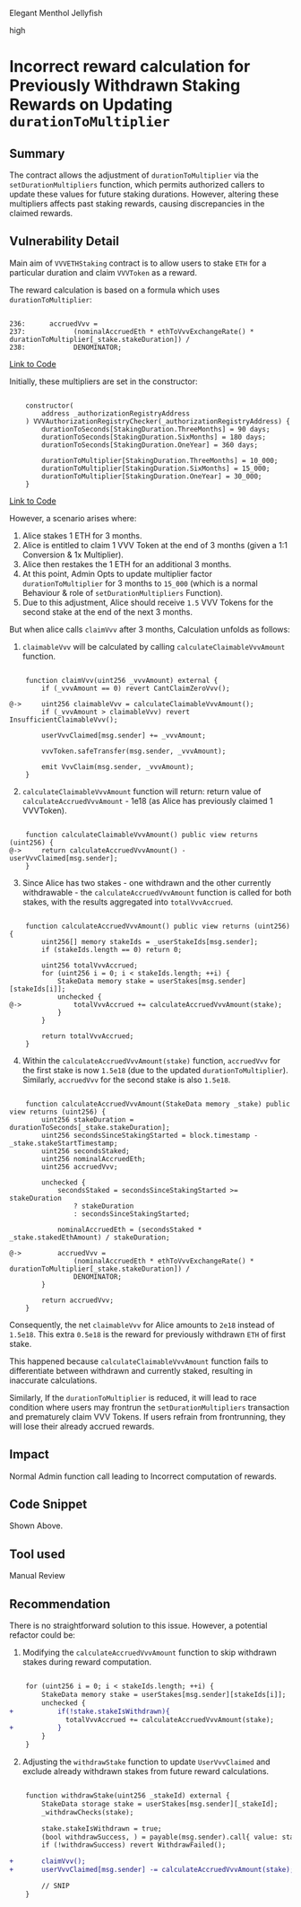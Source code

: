 Elegant Menthol Jellyfish

high

# Incorrect reward calculation for Previously Withdrawn Staking Rewards on Updating `durationToMultiplier`

## Summary

The contract allows the adjustment of `durationToMultiplier` via the `setDurationMultipliers` function, which permits authorized callers to update these values for future staking durations. However, altering these multipliers affects past staking rewards, causing discrepancies in the claimed rewards.

## Vulnerability Detail

Main aim of `VVVETHStaking` contract is to allow users to stake `ETH` for a particular duration and claim `VVVToken` as a reward.

The reward calculation is based on a formula which uses `durationToMultiplier`:

```solidity

236:      accruedVvv =
237:            (nominalAccruedEth * ethToVvvExchangeRate() * durationToMultiplier[_stake.stakeDuration]) /
238:            DENOMINATOR;

```
[Link to Code](https://github.com/sherlock-audit/2024-03-vvv-vesting-staking/blob/main/vvv-platform-smart-contracts/contracts/staking/VVVETHStaking.sol#L236-L238)

Initially, these multipliers are set in the constructor:

```solidity

    constructor(
        address _authorizationRegistryAddress
    ) VVVAuthorizationRegistryChecker(_authorizationRegistryAddress) {
        durationToSeconds[StakingDuration.ThreeMonths] = 90 days;
        durationToSeconds[StakingDuration.SixMonths] = 180 days;
        durationToSeconds[StakingDuration.OneYear] = 360 days;

        durationToMultiplier[StakingDuration.ThreeMonths] = 10_000;
        durationToMultiplier[StakingDuration.SixMonths] = 15_000;
        durationToMultiplier[StakingDuration.OneYear] = 30_000;
    }

```
[Link to Code](https://github.com/sherlock-audit/2024-03-vvv-vesting-staking/blob/main/vvv-platform-smart-contracts/contracts/staking/VVVETHStaking.sol#L236-L238)

However, a scenario arises where:

1. Alice stakes 1 ETH for 3 months.
2. Alice is entitled to claim 1 VVV Token at the end of 3 months (given a 1:1 Conversion & 1x Multiplier).
3. Alice then restakes the 1 ETH for an additional 3 months.
4. At this point, Admin Opts to update multiplier factor `durationToMultiplier` for 3 months to `15_000` (which is a normal Behaviour & role of `setDurationMultipliers` Function).
5. Due to this adjustment, Alice should receive `1.5` VVV Tokens for the second stake at the end of the next 3 months.

But when alice calls `claimVvv` after 3 months, Calculation unfolds as follows:

1. `claimableVvv` will be calculated by calling `calculateClaimableVvvAmount` function.

```solidity

    function claimVvv(uint256 _vvvAmount) external {
        if (_vvvAmount == 0) revert CantClaimZeroVvv();

@->     uint256 claimableVvv = calculateClaimableVvvAmount();
        if (_vvvAmount > claimableVvv) revert InsufficientClaimableVvv();

        userVvvClaimed[msg.sender] += _vvvAmount;

        vvvToken.safeTransfer(msg.sender, _vvvAmount);

        emit VvvClaim(msg.sender, _vvvAmount);
    }

```

2. `calculateClaimableVvvAmount` function will return: return value of `calculateAccruedVvvAmount` - 1e18 (as Alice has previously claimed 1 VVVToken).

```solidity

    function calculateClaimableVvvAmount() public view returns (uint256) {
@->     return calculateAccruedVvvAmount() - userVvvClaimed[msg.sender];
    }

```

3. Since Alice has two stakes - one withdrawn and the other currently withdrawable - the `calculateAccruedVvvAmount` function is called for both stakes, with the results aggregated into `totalVvvAccrued`.

```solidity

    function calculateAccruedVvvAmount() public view returns (uint256) {
        uint256[] memory stakeIds = _userStakeIds[msg.sender];
        if (stakeIds.length == 0) return 0;

        uint256 totalVvvAccrued;
        for (uint256 i = 0; i < stakeIds.length; ++i) {
            StakeData memory stake = userStakes[msg.sender][stakeIds[i]];
            unchecked {
@->             totalVvvAccrued += calculateAccruedVvvAmount(stake);
            }
        }

        return totalVvvAccrued;
    }

```

4. Within the `calculateAccruedVvvAmount(stake)` function, `accruedVvv` for the first stake is now `1.5e18` (due to the updated `durationToMultiplier`). Similarly, `accruedVvv` for the second stake is also `1.5e18`.

```solidity

    function calculateAccruedVvvAmount(StakeData memory _stake) public view returns (uint256) {
        uint256 stakeDuration = durationToSeconds[_stake.stakeDuration];
        uint256 secondsSinceStakingStarted = block.timestamp - _stake.stakeStartTimestamp;
        uint256 secondsStaked;
        uint256 nominalAccruedEth;
        uint256 accruedVvv;

        unchecked {
            secondsStaked = secondsSinceStakingStarted >= stakeDuration
                ? stakeDuration
                : secondsSinceStakingStarted;

            nominalAccruedEth = (secondsStaked * _stake.stakedEthAmount) / stakeDuration;

@->         accruedVvv =
                (nominalAccruedEth * ethToVvvExchangeRate() * durationToMultiplier[_stake.stakeDuration]) /
                DENOMINATOR;
        }

        return accruedVvv;
    }

```

Consequently, the net `claimableVvv` for Alice amounts to `2e18` instead of `1.5e18`. This extra `0.5e18` is the reward for previously withdrawn `ETH` of first stake.

This happened because `calculateClaimableVvvAmount` function fails to differentiate between withdrawn and currently staked, resulting in inaccurate calculations.

Similarly, If the `durationToMultiplier` is reduced, it will lead to race condition where users may frontrun the `setDurationMultipliers` transaction and prematurely claim VVV Tokens. If users refrain from frontrunning, they will lose their already accrued rewards.

## Impact

Normal Admin function call leading to Incorrect computation of rewards.

## Code Snippet

Shown Above.

## Tool used

Manual Review

## Recommendation

There is no straightforward solution to this issue. However, a potential refactor could be:

1. Modifying the `calculateAccruedVvvAmount` function to skip withdrawn stakes during reward computation.

```diff

    for (uint256 i = 0; i < stakeIds.length; ++i) {
        StakeData memory stake = userStakes[msg.sender][stakeIds[i]];
        unchecked {
+           if(!stake.stakeIsWithdrawn){
              totalVvvAccrued += calculateAccruedVvvAmount(stake);
+           }
        }
    }

```

2. Adjusting the `withdrawStake` function to update `UserVvvClaimed` and exclude already withdrawn stakes from future reward calculations.

```diff

    function withdrawStake(uint256 _stakeId) external {
        StakeData storage stake = userStakes[msg.sender][_stakeId];
        _withdrawChecks(stake);

        stake.stakeIsWithdrawn = true;
        (bool withdrawSuccess, ) = payable(msg.sender).call{ value: stake.stakedEthAmount }("");
        if (!withdrawSuccess) revert WithdrawFailed();

+       claimVvv();
+       userVvvClaimed[msg.sender] -= calculateAccruedVvvAmount(stake);

        // SNIP
    }

```